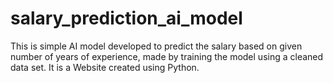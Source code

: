 # salary_prediction_ai_model

This is simple AI model developed to predict the salary based on given number of years of experience, made by training the model using a cleaned data set. It is a Website created using Python.
